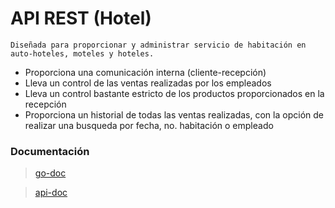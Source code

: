 # API REST (Hotel)
```
Diseñada para proporcionar y administrar servicio de habitación en auto-hoteles, moteles y hoteles.
```

- Proporciona una comunicación interna (cliente-recepción)
- Lleva un control de las ventas realizadas por los empleados
- Lleva un control bastante estricto de los productos proporcionados en la recepción
- Proporciona un historial de todas las ventas realizadas, con la opción de realizar una busqueda por fecha, no. habitación o empleado

### Documentación

>[go-doc](https://godoc.org/github.com/yy-c00/hotel-demo)

>[api-doc](https://documenter.getpostman.com/view/12474312/TW6wKUkQ)
